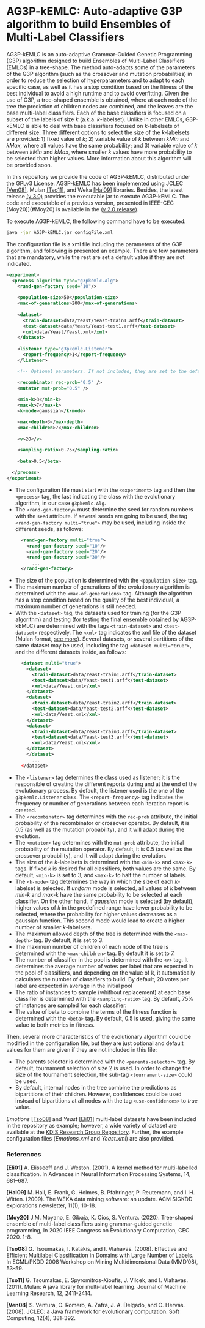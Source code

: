 # AG3P-kEMLC: Auto-adaptive G3P algorithm to build Ensembles of Multi-Label Classifiers

AG3P-kEMLC is an auto-adaptive Grammar-Guided Genetic Programming (G3P) algorithm designed to build Ensembles of Multi-Label Classifiers (EMLCs) in a tree-shape.
The method auto-adapts some of the parameters of the G3P algorithm (such as the crossover and mutation probabilities) in order to reduce the selection of hyperparameters and to adapt to each specific case, as well as it has a stop condition based on the fitness of the best individual to avoid a high runtime and to avoid overfitting.
Given the use of G3P, a tree-shaped ensemble is obtained, where at each node of the tree the prediction of children nodes are combined, and the leaves are the base multi-label classifiers.
Each of the base classifiers is focused on a subset of the labels of size _k_ (a.k.a. _k_-labelset). Unlike in other EMLCs, G3P-kEMLC is able to deal with base classifiers focused on _k_-labelsets of different size. Three different options to select the size of the _k_-labelsets are provided: 1) fixed value of _k_; 2) variable value of _k_ between _kMin_ and _kMax_, where all values have the same probability; and 3) variable value of _k_ between _kMin_ and _kMax_, where smaller _k_ values have more probability to be selected than higher values.
More information about this algorithm will be provided soon.

In this repository we provide the code of AG3P-kEMLC, distributed under the GPLv3 License. AG3P-kEMLC has been implemented using JCLEC [[Ven08]](#Ven08), Mulan [[Tso11]](#Tso11), and Weka [[Hal09]](#Hal09) libraries. Besides, the latest release [(v 3.0)](https://github.com/kdis-lab/G3P-kEMLC/releases/tag/v3.0) provides the executable jar to execute AG3P-kEMLC.
The code and executable of a previous version, presented in IEEE-CEC [Moy20]](#Moy20) is available in the [(v 2.0 release)](https://github.com/kdis-lab/G3P-kEMLC/releases/tag/v2.0).

To execute AG3P-kEMLC, the following command have to be executed:
```sh
java -jar AG3P-kEMLC.jar configFile.xml
```

The configuration file is a xml file including the parameters of the G3P algorithm, and following is presented an example. There are few parameters that are mandatory, while the rest are set a default value if they are not indicated.

```xml
<experiment>
  <process algorithm-type="g3pkemlc.Alg">
    <rand-gen-factory seed="10"/>
     
    <population-size>50</population-size>
    <max-of-generations>200</max-of-generations>    
          
    <dataset>
      <train-dataset>data/Yeast/Yeast-train1.arff</train-dataset>
      <test-dataset>data/Yeast/Yeast-test1.arff</test-dataset>
      <xml>data/Yeast/Yeast.xml</xml>
    </dataset>
    
    <listener type="g3pkemlc.Listener">
      <report-frequency>1</report-frequency> 
    </listener>

    <!-- Optional parameters. If not included, they are set to the default values presented. -->

    <recombinator rec-prob="0.5" />
    <mutator mut-prob="0.5" />
     
    <min-k>3</min-k>
    <max-k>7</max-k>
    <k-mode>gaussian</k-mode>

    <max-depth>3</max-depth>
    <max-children>7</max-children>
    
    <v>20</v>

    <sampling-ratio>0.75</sampling-ratio>
  
    <beta>0.5</beta>

  </process>
</experiment>

```

* The configuration file must start with the ```<experiment>``` tag and then the ```<process>``` tag, the last indicating the class with the evolutionary algorithm, in our case ```g3pkemlc.Alg```.
* The ```<rand-gen-factory>``` must determine the seed for random numbers with the ```seed``` attribute. If several seeds are going to be used, the tag ```<rand-gen-factory multi="true">``` may be used, including inside the different seeds, as follows:
  ```xml
    <rand-gen-factory multi="true">
	  <rand-gen-factory seed="10"/>
	  <rand-gen-factory seed="20"/>
	  <rand-gen-factory seed="30"/>
	    ...
    </rand-gen-factory>
  ```
* The size of the population is determined with the ```<population-size>``` tag.
* The maximum number of generations of the evolutionary algorithm is determined with the ```<max-of-generations>``` tag. Although the algorithm has a stop condition based on the quality of the best individual, a maximum number of generations is still needed.
* With the ```<dataset>``` tag, the datasets used for training (for the G3P algorithm) and testing (for testing the final ensemble obtained by AG3P-kEMLC) are determined with the tags ```<train-dataset>``` and ```<test-dataset>``` respectively. The ```<xml>``` tag indicates the xml file of the dataset (Mulan format, [see more](http://www.uco.es/kdis/mllresources/#MulanFormat)).  Several datasets, or several partitions of the same dataset may be used, including the tag ```<dataset multi="true">```, and the different datasets inside, as follows:
  ```xml
    <dataset multi="true">
      <dataset>
        <train-dataset>data/Yeast-train1.arff</train-dataset>
        <test-dataset>data/Yeast-test1.arff</test-dataset>
        <xml>data/Yeast.xml</xml>
      </dataset>
      <dataset>
        <train-dataset>data/Yeast-train2.arff</train-dataset>
        <test-dataset>data/Yeast-test2.arff</test-dataset>
        <xml>data/Yeast.xml</xml>
      </dataset>
      <dataset>
        <train-dataset>data/Yeast-train3.arff</train-dataset>
        <test-dataset>data/Yeast-test3.arff</test-dataset>
        <xml>data/Yeast.xml</xml>
      </dataset>
      </dataset>
        ...
    </dataset>
  ```
* The ```<listener>``` tag determines the class used as listener; it is the responsible of creating the different reports during and at the end of the evolutionary process. By default, the listener used is the one of the ```g3pkemlc.Listener``` class. The ```<report-frequency>``` tag indicates the frequency or number of generations between each iteration report is created.
* The ```<recombinator>``` tag determines with the ```rec-prob``` attribute, the initial probability of the recombinator or crossover operator. By default, it is 0.5 (as well as the mutation probability), and it will adapt during the evolution.
* The ```<mutator>``` tag determines with the ```mut-prob``` attribute, the initial probability of the mutation operator. By default, it is 0.5 (as well as the crossover probability), and it will adapt during the evolution.
* The size of the _k_-labelsets is determined with the ```<min-k>``` and ```<max-k>``` tags. If fixed _k_ is desired for all classifiers, both values are the same. By default, ```<min-k>``` is set to 3, and ```<max-k>``` to half the number of labels.
* The ```<k-mode>``` tag determines the way in which the size of each _k_-labelset is selected. If _uniform_ mode is selected, all values of _k_ between _min-k_ and _max-k_ have the same probability to be selected at each classifier. On the other hand, if _gaussian_ mode is selected (by default), higher values of _k_ in the predefined range have lower probability to be selected, where the probability for higher values decreases as a gaussian function. This second mode would lead to create a higher number of smaller _k_-labelsets.
* The maximum allowed depth of the tree is determined with the ```<max-depth>``` tag. By default, it is set to 3.
* The maximum number of children of each node of the tree is determined with the ```<max-children>``` tag. By default it is set to 7.
* The number of classifier in the pool is determined with the ```<v>``` tag. It determines the average number of votes per label that are expected in the pool of classifiers, and depending on the value of k, it automatically calculates the number of classifiers to build. By default, 20 votes per label are expected in average in the initial pool
* The ratio of instances to sample (whithout replacement) at each base classifier is determined with the ```<sampling-ratio>``` tag. By default, 75% of instances are sampled for each classifier.
* The value of beta to combine the terms of the fitness function is determined with the ```<beta>``` tag. By default, 0.5 is used, giving the same value to both metrics in fitness.

Then, several more characteristics of the evolutionary algorithm could be modified in the configuration file, but they are just optional and default values for them are given if they are not included in this file:
* The parents selector is determined with the ```<parents-selector>``` tag. By default, tournament selection of size 2 is used. In order to change the size of the tournament selection, the sub-tag ```<tournament-size>``` could be used.
* By default, internal nodes in the tree combine the predictions as bipartitions of their children. However, confidences could be used instead of bipartitions at all nodes with the tag ```<use-confidences>``` to _true_ value.

*Emotions* [[Tso08]](#Tso08) and *Yeast* [[Eli01]](#Eli01) multi-label datasets have been included in the repository as example; however, a wide variety of dataset are available at the [KDIS Research Group Repository](http://www.uco.es/kdis/mllresources/). Further, the example configuration files (*Emotions.xml* and *Yeast.xml*) are also provided.

### References
<a name="Eli01"></a>**[Eli01]** A. Elisseeff and J. Weston. (2001). A kernel method for multi-labelled classification. In Advances in Neural Information Processing Systems, 14, 681–687.

<a name="Hal09"></a>**[Hal09]** M. Hall, E. Frank, G. Holmes, B. Pfahringer, P. Reutemann, and I. H. Witten. (2009). The WEKA data mining software: an update. ACM SIGKDD explorations newsletter, 11(1), 10-18.

<a name="Moy20"></a>**[Moy20]** J.M. Moyano, E. Gibaja, K. Cios, S. Ventura. (2020). Tree-shaped ensemble of multi-label classifiers using grammar-guided genetic programming, In 2020 IEEE Congress on Evolutionary Computation, CEC 2020. 1-8.

<a name="Tso08"></a>**[Tso08]** G. Tsoumakas, I. Katakis, and I. Vlahavas. (2008). Effective and Efficient Multilabel Classification in Domains with Large Number of Labels. In ECML/PKDD 2008 Workshop on Mining Multidimensional Data (MMD’08), 53-59.

<a name="Tso11"></a>**[Tso11]** G. Tsoumakas, E. Spyromitros-Xioufis, J. Vilcek, and I. Vlahavas. (2011). Mulan: A java library for multi-label learning. Journal of Machine Learning Research, 12, 2411-2414.

<a name="Ven08"></a>**[Ven08]** S. Ventura, C. Romero, A. Zafra, J. A. Delgado, and C. Hervás. (2008). JCLEC: a Java framework for evolutionary computation. Soft Computing, 12(4), 381-392.